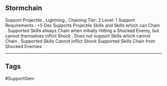 ## Stormchain
Support
Projectile , Lightning , Chaining
Tier: 2
Level: 1
Support Requirements : +5 Dex
Supports Projectile Skills and Skills which can Chain . Supported Skills always Chain when initially Hitting a Shocked Enemy, but cannot themselves inflict Shock . Does not support Skills which cannot Chain .
Supported Skills Cannot inflict Shock
Supported Skills Chain from Shocked Enemies

---
## Tags
#SupportGem
